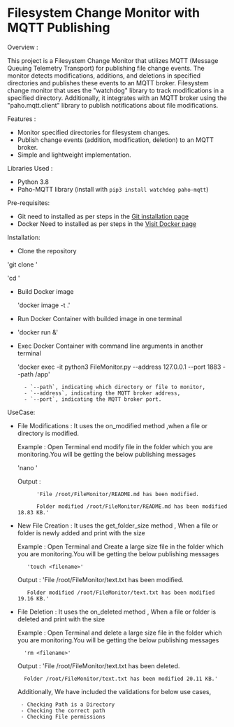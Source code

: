 # Filesystem Change Monitor with MQTT Publishing

Overview :

This project is a Filesystem Change Monitor that utilizes MQTT (Message Queuing Telemetry Transport) for publishing file change events. The monitor detects modifications, additions, and deletions in specified directories and publishes these events to an MQTT broker. Filesystem change monitor that uses the "watchdog" library to track modifications in a specified directory. Additionally, it integrates with an MQTT broker using the "paho.mqtt.client" library to publish notifications about file modifications.

Features :

- Monitor specified directories for filesystem changes.
- Publish change events (addition, modification, deletion) to an MQTT broker.
- Simple and lightweight implementation.

Libraries Used :
- Python 3.8
- Paho-MQTT library (install with `pip3 install watchdog paho-mqtt`)

Pre-requisites:
- Git need to installed as per steps in the [Git installation page](https://git-scm.com/book/en/v2/Getting-Started-Installing-Git)
- Docker Need to installed as per steps in the [Visit Docker page](https://docs.docker.com/engine/install/ubuntu/)


 Installation:
 
- Clone the repository
  
 'git clone  <REPO LINK>'
  
  'cd <FileMonitor>' 

- Build Docker image
  
    'docker image -t <imagename> .'

- Run Docker Container with builded image in one terminal
- 
    'docker run <imagename> &'

- Exec Docker Container with command line arguments in another terminal
  
  'docker exec -it <containerid> python3 FileMonitor.py --address 127.0.0.1 --port 1883 --path /app'
  
        - `--path`, indicating which directory or file to monitor,
        - `--address`, indicating the MQTT broker address,
        - `--port`, indicating the MQTT broker port.

UseCase:

- File Modifications :
     It uses the on_modified method ,when a file or directory is modified.
    
    Example : Open Terminal end modify file in the folder which you are monitoring.You will be getting the below publishing messages

    'nano <Filename>'

    Output :

            'File /root/FileMonitor/README.md has been modified.
  
            Folder modified /root/FileMonitor/README.md has been modified 18.83 KB.'

        
- New File Creation :
    It uses the get_folder_size method , When a file or folder is newly added and print with the size

    Example : Open Terminal and Create a large size file in the folder which you are monitoring.You will be getting the below publishing messages

         'touch <filename>'

    Output : 
        'File /root/FileMonitor/text.txt has been modified.
  
         Folder modified /root/FileMonitor/text.txt has been modified 19.16 KB.'

-  File Deletion :
    It uses the on_deleted method , When a file or folder is deleted and print with the size

    Example : Open Terminal and delete a large size file in the folder which you are monitoring.You will be getting the below publishing messages

         'rm <filename>'

    Output : 
        'File /root/FileMonitor/text.txt has been deleted.
   
         Folder /root/FileMonitor/text.txt has been modified 20.11 KB.'


    Additionally, We have included the validations for below use cases,
   
        - Checking Path is a Directory
        - Checking the correct path 
        - Checking File permissions
        











